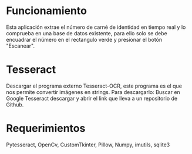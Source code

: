 ﻿# Funcionamiento
Esta aplicación extrae el número de carné de identidad en tiempo real y lo comprueba en una base de datos existente, para ello solo se debe encuadrar el número en el rectangulo verde y presionar el botón "Escanear".

# Tesseract
Descargar el programa externo Tesseract-OCR, este programa es el que nos permite convertir imágenes en strings. Para descargarlo:
Buscar en Google Tesseract descargar y abrir el link que lleva a un repositorio de Github.

# Requerimientos
Pytesseract, OpenCv, CustomTkinter, Pillow, Numpy, imutils, sqlite3



